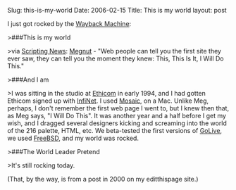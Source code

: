 Slug: this-is-my-world
Date: 2006-02-15
Title: This is my world
layout: post

I just got rocked by the [Wayback Machine](http://web.archive.org/web/20000416100333/http://redmonk.editthispage.com/):

&gt;###This is my world

&gt;via [Scripting News](http://www.scripting.com/): [Megnut](http://www.megnut.com/) - &quot;Web people can tell you the first site they ever saw, they can tell you the moment they knew: This, This Is It, I Will Do This.&quot;

&gt;###And I am

&gt;I was sitting in the studio at [Ethicom](http://www.ethi.com/) in early 1994, and I had gotten Ethicom signed up with [InfiNet](http://www.infi.net/). I used [Mosaic](http://www.ncsa.uiuc.edu/SDG/Software/Mosaic/NCSAMosaicHome.html), on a Mac. Unlike Meg, perhaps, I don&#39;t remember the first web page I went to, but I knew then that, as Meg says, &quot;I Will Do This&quot;. It was another year and a half before I get my wish, and I dragged several designers kicking and screaming into the world of the 216 palette, HTML, etc. We beta-tested the first versions of [GoLive](http://www.adobe.com/products/golive/main.html), we used [FreeBSD](http://www.freebsd.org/), and my world was rocked.

&gt;###The World Leader Pretend

&gt;It&#39;s still rocking today.

(That, by the way, is from a post in 2000 on my editthispage site.)
